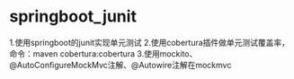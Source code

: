 # springboot_junit

1.使用springboot的junit实现单元测试
2.使用cobertura插件做单元测试覆盖率，命令：maven cobertura:cobertura
3.使用mockito、@AutoConfigureMockMvc注解、@Autowire注解在mockmvc
